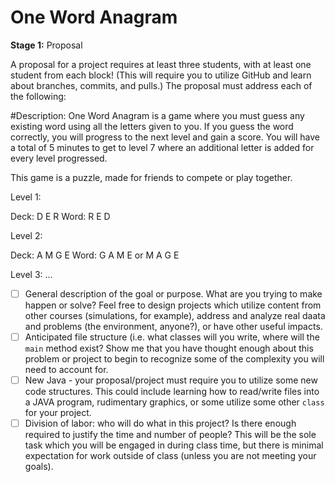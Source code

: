 # One Word Anagram

**Stage 1:**  Proposal

A proposal for a project requires at least three students,
with at least one student from each block!  (This will require
you to utilize GitHub and learn about branches, commits, and pulls.)
The proposal must address each of the following:

#Description:
One Word Anagram is a game where you must guess any existing word using all the letters given to you. If you guess the word correctly, you will progress to the next level and gain a score. You will have a total of 5 minutes to get to level 7 where an additional letter is added for every level progressed. 

This game is a puzzle, made for friends to compete or play together.

Level 1: 

Deck: D E R 
Word: R E D

Level 2:

Deck: A M G E
Word: G A M E or M A G E

Level 3:
...

- [ ] General description of the goal or purpose.  What are you trying to make happen or solve?  Feel free to design projects which utilize content from other courses (simulations, for example), address and analyze real daata and problems (the environment, anyone?), or have other useful impacts.
- [ ] Anticipated file structure (i.e. what classes will you write, where will the `main` method exist?  Show me that you have thought enough about this problem or project to begin to recognize some of the complexity you will need to account for.
- [ ] New Java - your proposal/project must require you to utilize some new code structures.  This could include learning how to read/write files into a JAVA program, rudimentary graphics, or some utilize some other `class` for your project.
- [ ] Division of labor:  who will do what in this project?  Is there enough required to justify the time and number of people?  This will be the sole task which you will be engaged in during class time, but there is minimal expectation for work outside of class (unless you are not meeting your goals).
